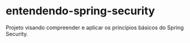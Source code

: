 # entendendo-spring-security
Projeto visando compreender e aplicar os princípios básicos do Spring Security.
